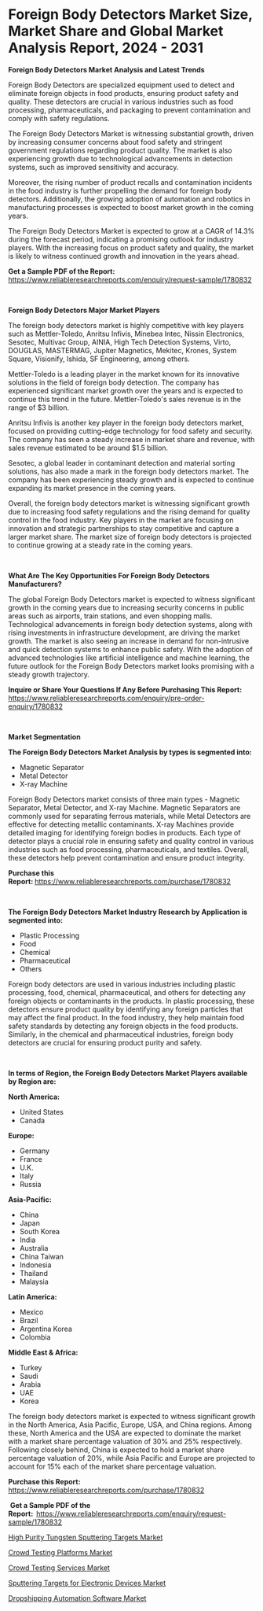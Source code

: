 <p><h1>Foreign Body Detectors Market Size, Market Share and Global Market Analysis Report, 2024 - 2031</h1></p><p><strong>Foreign Body Detectors Market Analysis and Latest Trends</strong></p>
<p><p>Foreign Body Detectors are specialized equipment used to detect and eliminate foreign objects in food products, ensuring product safety and quality. These detectors are crucial in various industries such as food processing, pharmaceuticals, and packaging to prevent contamination and comply with safety regulations.</p><p>The Foreign Body Detectors Market is witnessing substantial growth, driven by increasing consumer concerns about food safety and stringent government regulations regarding product quality. The market is also experiencing growth due to technological advancements in detection systems, such as improved sensitivity and accuracy.</p><p>Moreover, the rising number of product recalls and contamination incidents in the food industry is further propelling the demand for foreign body detectors. Additionally, the growing adoption of automation and robotics in manufacturing processes is expected to boost market growth in the coming years.</p><p>The Foreign Body Detectors Market is expected to grow at a CAGR of 14.3% during the forecast period, indicating a promising outlook for industry players. With the increasing focus on product safety and quality, the market is likely to witness continued growth and innovation in the years ahead.</p></p>
<p><strong>Get a Sample PDF of the Report:&nbsp;</strong> <a href="https://www.reliableresearchreports.com/enquiry/request-sample/1780832">https://www.reliableresearchreports.com/enquiry/request-sample/1780832</a></p>
<p>&nbsp;</p>
<p><strong>Foreign Body Detectors Major Market Players</strong></p>
<p><p>The foreign body detectors market is highly competitive with key players such as Mettler-Toledo, Anritsu Infivis, Minebea Intec, Nissin Electronics, Sesotec, Multivac Group, AINIA, High Tech Detection Systems, Virto, DOUGLAS, MASTERMAG, Jupiter Magnetics, Mekitec, Krones, System Square, Visionify, Ishida, SF Engineering, among others.</p><p>Mettler-Toledo is a leading player in the market known for its innovative solutions in the field of foreign body detection. The company has experienced significant market growth over the years and is expected to continue this trend in the future. Mettler-Toledo's sales revenue is in the range of $3 billion.</p><p>Anritsu Infivis is another key player in the foreign body detectors market, focused on providing cutting-edge technology for food safety and security. The company has seen a steady increase in market share and revenue, with sales revenue estimated to be around $1.5 billion.</p><p>Sesotec, a global leader in contaminant detection and material sorting solutions, has also made a mark in the foreign body detectors market. The company has been experiencing steady growth and is expected to continue expanding its market presence in the coming years.</p><p>Overall, the foreign body detectors market is witnessing significant growth due to increasing food safety regulations and the rising demand for quality control in the food industry. Key players in the market are focusing on innovation and strategic partnerships to stay competitive and capture a larger market share. The market size of foreign body detectors is projected to continue growing at a steady rate in the coming years.</p></p>
<p>&nbsp;</p>
<p><strong>What Are The Key Opportunities For Foreign Body Detectors Manufacturers?</strong></p>
<p><p>The global Foreign Body Detectors market is expected to witness significant growth in the coming years due to increasing security concerns in public areas such as airports, train stations, and even shopping malls. Technological advancements in foreign body detection systems, along with rising investments in infrastructure development, are driving the market growth. The market is also seeing an increase in demand for non-intrusive and quick detection systems to enhance public safety. With the adoption of advanced technologies like artificial intelligence and machine learning, the future outlook for the Foreign Body Detectors market looks promising with a steady growth trajectory.</p></p>
<p><strong>Inquire or Share Your Questions If Any Before Purchasing This Report:</strong> <a href="https://www.reliableresearchreports.com/enquiry/pre-order-enquiry/1780832">https://www.reliableresearchreports.com/enquiry/pre-order-enquiry/1780832</a></p>
<p>&nbsp;</p>
<p><strong>Market Segmentation</strong></p>
<p><strong>The Foreign Body Detectors Market Analysis by types is segmented into:</strong></p>
<p><ul><li>Magnetic Separator</li><li>Metal Detector</li><li>X-ray Machine</li></ul></p>
<p><p>Foreign Body Detectors market consists of three main types - Magnetic Separator, Metal Detector, and X-ray Machine. Magnetic Separators are commonly used for separating ferrous materials, while Metal Detectors are effective for detecting metallic contaminants. X-ray Machines provide detailed imaging for identifying foreign bodies in products. Each type of detector plays a crucial role in ensuring safety and quality control in various industries such as food processing, pharmaceuticals, and textiles. Overall, these detectors help prevent contamination and ensure product integrity.</p></p>
<p><strong>Purchase this Report:&nbsp;</strong><a href="https://www.reliableresearchreports.com/purchase/1780832">https://www.reliableresearchreports.com/purchase/1780832</a></p>
<p>&nbsp;</p>
<p><strong>The Foreign Body Detectors Market Industry Research by Application is segmented into:</strong></p>
<p><ul><li>Plastic Processing</li><li>Food</li><li>Chemical</li><li>Pharmaceutical</li><li>Others</li></ul></p>
<p><p>Foreign body detectors are used in various industries including plastic processing, food, chemical, pharmaceutical, and others for detecting any foreign objects or contaminants in the products. In plastic processing, these detectors ensure product quality by identifying any foreign particles that may affect the final product. In the food industry, they help maintain food safety standards by detecting any foreign objects in the food products. Similarly, in the chemical and pharmaceutical industries, foreign body detectors are crucial for ensuring product purity and safety.</p></p>
<p>&nbsp;</p>
<p><strong>In terms of Region, the Foreign Body Detectors Market Players available by Region are:</strong></p>
<p>
    <p> <strong> North America: </strong>
        <ul>
            <li>United States</li>
            <li>Canada</li>
        </ul>
        </p> 
    <p> <strong> Europe: </strong>
        <ul>
            <li>Germany</li>
            <li>France</li>
            <li>U.K.</li>
            <li>Italy</li>
            <li>Russia</li>
        </ul>
        </p> 
    <p> <strong> Asia-Pacific: </strong>
        <ul>
            <li>China</li>
            <li>Japan</li>
            <li>South Korea</li>
            <li>India</li>
            <li>Australia</li>
            <li>China Taiwan</li>
            <li>Indonesia</li>
            <li>Thailand</li>
            <li>Malaysia</li>
        </ul>
        </p> 
    <p> <strong> Latin America: </strong>
        <ul>
            <li>Mexico</li>
            <li>Brazil</li>
            <li>Argentina Korea</li>
            <li>Colombia</li>
        </ul>
        </p> 
    <p> <strong> Middle East & Africa: </strong>
        <ul>
            <li>Turkey</li>
            <li>Saudi</li>
            <li>Arabia</li>
            <li>UAE</li>
            <li>Korea</li>
        </ul>
    </p>
    </p>
<p><p>The foreign body detectors market is expected to witness significant growth in the North America, Asia Pacific, Europe, USA, and China regions. Among these, North America and the USA are expected to dominate the market with a market share percentage valuation of 30% and 25% respectively. Following closely behind, China is expected to hold a market share percentage valuation of 20%, while Asia Pacific and Europe are projected to account for 15% each of the market share percentage valuation.</p></p>
<p><strong>Purchase this Report: </strong><a href="https://www.reliableresearchreports.com/purchase/1780832">https://www.reliableresearchreports.com/purchase/1780832</a></p>
<p>&nbsp;<strong>Get a Sample PDF of the Report:&nbsp;&nbsp;</strong><a href="https://www.reliableresearchreports.com/enquiry/request-sample/1780832">https://www.reliableresearchreports.com/enquiry/request-sample/1780832</a></p>
<p><strong></strong></p>
<p><p><a href="https://github.com/vimar16th/Market-Research-Report-List-3/blob/main/high-purity-tungsten-sputtering-targets-market.md">High Purity Tungsten Sputtering Targets Market</a></p><p><a href="https://medium.com/@clevehilll2023/crowd-testing-platforms-market-comprehensive-assessment-by-type-application-and-geography-e8d1ea1155e6">Crowd Testing Platforms Market</a></p><p><a href="https://medium.com/@clevehilll2023/analyzing-crowd-testing-services-market-global-industry-perspective-and-forecast-2024-to-2031-c0f965652d85">Crowd Testing Services Market</a></p><p><a href="https://github.com/luckyshygirl/Market-Research-Report-List-3/blob/main/sputtering-targets-for-electronic-devices-market.md">Sputtering Targets for Electronic Devices Market</a></p><p><a href="https://medium.com/@clevehilll2023/dropshipping-automation-software-market-furnishes-information-on-market-share-market-trends-and-52b15ff441f4">Dropshipping Automation Software Market</a></p></p>
